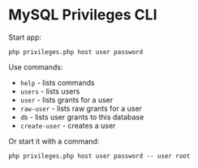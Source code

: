 MySQL Privileges CLI
====

Start app:

	php privileges.php host user password

Use commands:

* `help` - lists commands
* `users` - lists users
* `user` <name> - lists grants for a user
* `raw-user` <name> - lists raw grants for a user
* `db` <database> - lists user grants to this database
* `create-user` - creates a user

Or start it with a command:

	php privileges.php host user password -- user root
